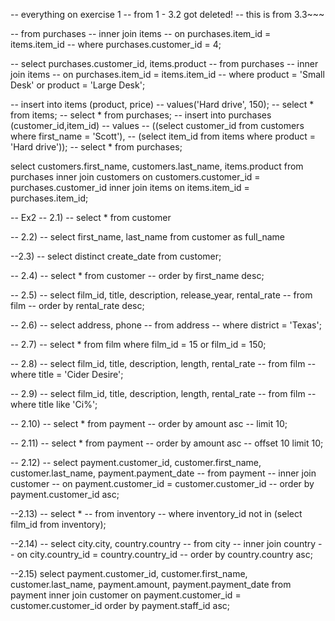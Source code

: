 -- everything on exercise 1
-- from 1 - 3.2 got deleted!
-- this is from 3.3~~~

-- from purchases
-- inner join items
-- on purchases.item_id = items.item_id
-- where purchases.customer_id = 4;

-- select purchases.customer_id, items.product
-- from purchases
-- inner join items
-- on purchases.item_id = items.item_id
-- where product = 'Small Desk' or product = 'Large Desk';

-- insert into items (product, price)
-- values('Hard drive', 150);
-- select * from items;
-- select * from purchases;
-- insert into purchases (customer_id,item_id)
-- values
-- ((select customer_id from customers where first_name = 'Scott'),
--  (select item_id from items where product = 'Hard drive'));
-- select * from purchases;

select customers.first_name, customers.last_name, items.product
from purchases
inner join customers
on customers.customer_id = purchases.customer_id
inner join items
on items.item_id = purchases.item_id;

-- Ex2
-- 2.1)
-- select * from customer

-- 2.2)
-- select first_name, last_name from customer as full_name

--2.3)
-- select distinct create_date from customer;

-- 2.4)
-- select * from customer
-- order by first_name desc;

-- 2.5)
-- select film_id, title, description, release_year, rental_rate
-- from film
-- order by rental_rate desc;

-- 2.6)
-- select address, phone 
-- from address 
-- where district = 'Texas';

-- 2.7)
-- select * from film where film_id = 15 or film_id = 150;

-- 2.8)
-- select film_id, title, description, length, rental_rate
-- from film
-- where title = 'Cider Desire';

-- 2.9)
-- select film_id, title, description, length, rental_rate
-- from film
-- where title like 'Ci%';

-- 2.10)
-- select * from payment
-- order by amount asc
-- limit 10;

-- 2.11)
-- select * from payment
-- order by amount asc
-- offset 10 limit 10;

-- 2.12)
-- select payment.customer_id, customer.first_name, customer.last_name, payment.payment_date
-- from payment
-- inner join customer 
-- on payment.customer_id = customer.customer_id
-- order by payment.customer_id asc;

--2.13)
-- select *
-- from inventory
-- where inventory_id not in (select film_id from inventory);

--2.14)
-- select city.city, country.country
-- from city
-- inner join country
-- on city.country_id = country.country_id
-- order by country.country asc;

--2.15)
select payment.customer_id, customer.first_name, customer.last_name, payment.amount, payment.payment_date
from payment
inner join customer
on payment.customer_id = customer.customer_id
order by payment.staff_id asc;
